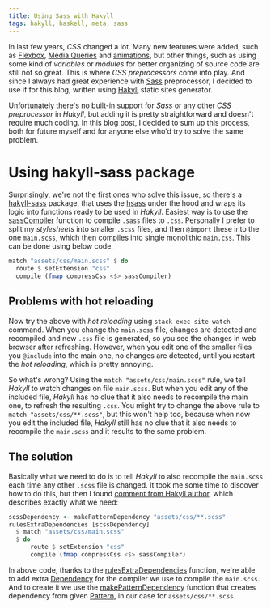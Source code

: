 ```yaml
---
title: Using Sass with Hakyll
tags: hakyll, haskell, meta, sass
---
```


In last few years, _CSS_ changed a lot. Many new features were added, such as [Flexbox][css-flexbox], [Media Queries][css-media] and [animations][css-animations], but other things, such as using some kind of _variables_ or _modules_ for better organizing of source code are still not so great. This is where _CSS preprocessors_ come into play. And since I always had great experience with [Sass][sass] preprocessor, I decided to use if for this blog, written using [Hakyll][hakyll] static sites generator.

Unfortunately there's no built-in support for _Sass_ or any other _CSS preprocessor_ in _Hakyll_, but adding it is pretty straightforward and doesn't require much coding. In this blog post, I decided to sum up this process, both for future myself and for anyone else who'd try to solve the same problem.

<!-- MORE -->

# Using hakyll-sass package
Surprisingly, we're not the first ones who solve this issue, so there's a [hakyll-sass] package, that uses the [hsass] under the hood and wraps its logic into functions ready to be used in _Hakyll_. Easiest way is to use the [sassCompiler][hakyll-sass-sassCompiler] function to compile `.sass` files to `.css`. Personally I prefer to split my _stylesheets_ into smaller `.scss` files, and then `@import` these into the one `main.scss`, which then compiles into single monolithic `main.css`. This can be done using below code.
```haskell
match "assets/css/main.scss" $ do
  route $ setExtension "css"
  compile (fmap compressCss <$> sassCompiler)
```

## Problems with hot reloading
Now try the above with _hot reloading_ using `stack exec site watch` command. When you change the `main.scss` file, changes are detected and recompiled and new `.css` file is generated, so you see the changes in web browser after refreshing. However, when you edit one of the smaller files you `@include` into the main one, no changes are detected, until you restart the _hot reloading_, which is pretty annoying.

So what's wrong? Using the `match "assets/css/main.scss"` rule, we tell _Hakyll_ to watch changes on file `main.scss`. But when you edit any of the included file, _Hakyll_ has no clue that it also needs to recompile the main one, to refresh the resulting `.css`. You might try to change the above rule to `match "assets/css/**.scss"`, but this won't help too, because when now you edit the included file, _Hakyll_ still has no clue that it also needs to recompile the `main.scss` and it results to the same problem.

## The solution
Basically what we need to do is to tell _Hakyll_ to also recompile the `main.scss` each time any other `.scss` file is changed. It took me some time to discover how to do this, but then I found [comment from Hakyll author][solution], which describes exactly what we need:

```haskell
scssDependency <- makePatternDependency "assets/css/**.scss"
rulesExtraDependencies [scssDependency]
  $ match "assets/css/main.scss"
  $ do
      route $ setExtension "css"
      compile (fmap compressCss <$> sassCompiler)
```

In above code, thanks to the [rulesExtraDependencies][haddock-rulesExtraDependencies] function, we're able to add extra [Dependency][haddock-Dependency] for the compiler we use to compile the `main.scss`. And to create it we use the [makePatternDependency][haddock-makePatternDependency] function that creates dependency from given [Pattern][haddock-Pattern], in our case for `assets/css/**.scss`.

[css-animations]: https://developer.mozilla.org/en-US/docs/Web/CSS/CSS_Animations/Using_CSS_animations
[css-flexbox]: https://www.w3schools.com/css/css3_flexbox.asp
[css-media]: https://developer.mozilla.org/en-US/docs/Web/CSS/Media_Queries/Using_media_queries
[haddock-Dependency]: https://jaspervdj.be/hakyll/reference/Hakyll-Core-Rules.html#t:Dependency
[haddock-makePatternDependency]: https://jaspervdj.be/hakyll/reference/Hakyll-Core-Metadata.html#v:makePatternDependency
[haddock-Pattern]: https://jaspervdj.be/hakyll/reference/Hakyll-Core-Identifier-Pattern.html#t:Pattern
[haddock-rulesExtraDependencies]: https://jaspervdj.be/hakyll/reference/Hakyll-Core-Rules.html#v:rulesExtraDependencies
[hakyll]: https://jaspervdj.be/hakyll/
[hakyll-sass]: http://hackage.haskell.org/package/hakyll-sass
[hakyll-sass-sassCompiler]: https://hackage.haskell.org/package/hakyll-sass-0.2.3/docs/Hakyll-Web-Sass.html#v:sassCompiler
[hsass]: http://hackage.haskell.org/package/hsass
[sass]: https://sass-lang.com/
[solution]: https://hakyll.narkive.com/yYNrb07M/match-many-patterns-to-the-same-route-target#post2